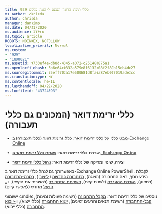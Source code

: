 ```yaml
---
title: 929 כללי תיבת הדואר הנכנס ל-הגנה כללים
ms.author: chrisda
author: chrisda
manager: dansimp
ms.date: 04/21/2020
ms.audience: ITPro
ms.topic: article
ROBOTS: NOINDEX, NOFOLLOW
localization_priority: Normal
ms.custom:
- "929"
- "1800021"
ms.assetid: 9733ef4e-db8d-4345-a072-c251480875a1
ms.openlocfilehash: 6b6e64c0332a579e8f6132b08f2f89b15eb4de27
ms.sourcegitcommit: 55eff703a17e500681d8fa6a87eb067019ade3cc
ms.translationtype: MT
ms.contentlocale: he-IL
ms.lasthandoff: 04/22/2020
ms.locfileid: "43724593"
---
```

# <a name="mail-flow-rules-also-known-as-transport-rules"></a>כללי זרימת דואר (המכונים גם כללי תעבורה)

- מבט כללי על כללי זרימת דואר: [כללי זרימת דואר (כללי תעבורה) ב-Exchange Online](https://technet.microsoft.com/library/jj919238.aspx)

- הגדרת כללי זרימת דואר: [שגרות כלל זרימת דואר ב-Exchange Online](https://technet.microsoft.com/library/dn600436.aspx)

- יצירה, שינוי ומחיקה של כללי זרימת דואר: [ניהול כללי זרימת דואר](https://technet.microsoft.com/library/jj657505.aspx)

באפשרותך גם לנהל כללי זרימת דואר ב-Exchange Online PowerShell. לקבלת מידע נוסף, ראה התחבורה (תצוגה), [התחבורה החדשה](https://docs.microsoft.com/powershell/module/exchange/policy-and-compliance/new-transportrule) ( [ליצור](https://docs.microsoft.com/powershell/module/exchange/policy-and-compliance/get-transportrule) ), [הסרה-התחבורה](https://docs.microsoft.com/powershell/module/exchange/policy-and-compliance/remove-transportrule) (למחוק), [הגדרת ההעברה](https://docs.microsoft.com/powershell/module/exchange/policy-and-compliance/set-transportrule) (לשנות קיים), [השבתת התחבורה](https://docs.microsoft.com/powershell/module/exchange/policy-and-compliance/disable-transportrule) (להשבית את הקיים), ו [-הפעל](https://docs.microsoft.com/powershell/module/exchange/policy-and-compliance/enable-transportrule) מחדש (לאפשר קיים).

יישומוני cmdlet נוספים של כללי זרימת דואר: [מקבל התחבורה](https://docs.microsoft.com/powershell/module/exchange/policy-and-compliance/get-transportruleaction) (רשימת פעולות זמינות), [קבל-התחבורה](https://docs.microsoft.com/powershell/module/exchange/policy-and-compliance/get-transportrulepredicate) (רשימת תנאים וחריגים זמינים), [ייצוא התחבורה](https://docs.microsoft.com/powershell/module/exchange/policy-and-compliance/export-transportrulecollection) (כללי ייצוא), ו [-ייבוא התחבורה](https://docs.microsoft.com/powershell/module/exchange/policy-and-compliance/import-transportrulecollection) (כללי ייבוא).
